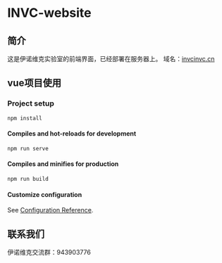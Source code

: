 # INVC-website

## 简介

这是伊诺维克实验室的前端界面，已经部署在服务器上。
域名：[invcinvc.cn](http://www.invcinvc.cn)

## vue项目使用

### Project setup

```shell
npm install
```

#### Compiles and hot-reloads for development

```shell
npm run serve
```

#### Compiles and minifies for production

```shell
npm run build
```

#### Customize configuration

See [Configuration Reference](https://cli.vuejs.org/config/).

## 联系我们

伊诺维克交流群：943903776
